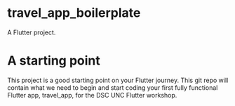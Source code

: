 # travel_app_boilerplate

A Flutter project.

# A starting point
This project is a good starting point on your Flutter journey. This git repo will contain what we need to begin and start coding your first fully functional Flutter app, travel_app, for the DSC UNC Flutter workshop.